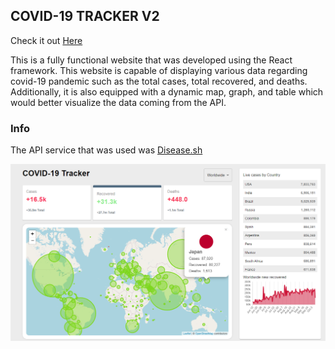 ## COVID-19 TRACKER V2

Check it out [Here](https://covid-19-tracers.web.app/)

This is a fully functional website that was developed using the React framework. This website is capable of displaying various data regarding covid-19 pandemic such as the total cases, total recovered, and deaths. Additionally, it is also equipped with a dynamic map, graph, and table which would better visualize the data coming from the API. 

### Info
The API service that was used was [Disease.sh](http://disease.sh/) 

![](covid.png)